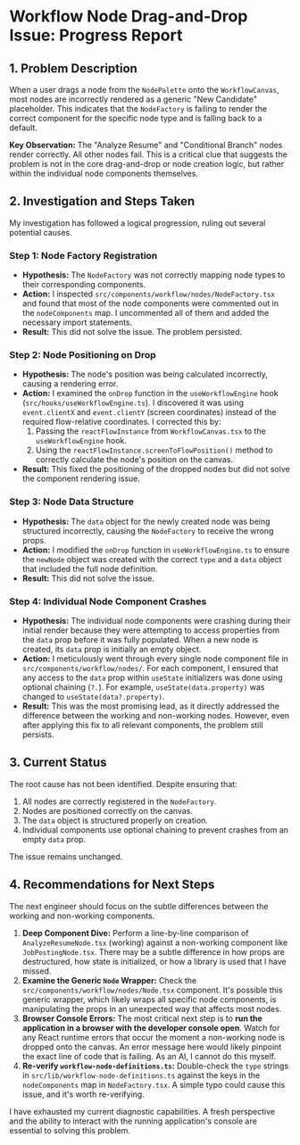 # Workflow Node Drag-and-Drop Issue: Progress Report

## 1. Problem Description

When a user drags a node from the `NodePalette` onto the `WorkflowCanvas`, most nodes are incorrectly rendered as a generic "New Candidate" placeholder. This indicates that the `NodeFactory` is failing to render the correct component for the specific node type and is falling back to a default.

**Key Observation:** The "Analyze Resume" and "Conditional Branch" nodes render correctly. All other nodes fail. This is a critical clue that suggests the problem is not in the core drag-and-drop or node creation logic, but rather within the individual node components themselves.

## 2. Investigation and Steps Taken

My investigation has followed a logical progression, ruling out several potential causes.

### Step 1: Node Factory Registration

*   **Hypothesis:** The `NodeFactory` was not correctly mapping node types to their corresponding components.
*   **Action:** I inspected `src/components/workflow/nodes/NodeFactory.tsx` and found that most of the node components were commented out in the `nodeComponents` map. I uncommented all of them and added the necessary import statements.
*   **Result:** This did not solve the issue. The problem persisted.

### Step 2: Node Positioning on Drop

*   **Hypothesis:** The node's position was being calculated incorrectly, causing a rendering error.
*   **Action:** I examined the `onDrop` function in the `useWorkflowEngine` hook (`src/hooks/useWorkflowEngine.ts`). I discovered it was using `event.clientX` and `event.clientY` (screen coordinates) instead of the required flow-relative coordinates. I corrected this by:
    1.  Passing the `reactFlowInstance` from `WorkflowCanvas.tsx` to the `useWorkflowEngine` hook.
    2.  Using the `reactFlowInstance.screenToFlowPosition()` method to correctly calculate the node's position on the canvas.
*   **Result:** This fixed the positioning of the dropped nodes but did not solve the component rendering issue.

### Step 3: Node Data Structure

*   **Hypothesis:** The `data` object for the newly created node was being structured incorrectly, causing the `NodeFactory` to receive the wrong props.
*   **Action:** I modified the `onDrop` function in `useWorkflowEngine.ts` to ensure the `newNode` object was created with the correct `type` and a `data` object that included the full node definition.
*   **Result:** This did not solve the issue.

### Step 4: Individual Node Component Crashes

*   **Hypothesis:** The individual node components were crashing during their initial render because they were attempting to access properties from the `data` prop before it was fully populated. When a new node is created, its `data` prop is initially an empty object.
*   **Action:** I meticulously went through every single node component file in `src/components/workflow/nodes/`. For each component, I ensured that any access to the `data` prop within `useState` initializers was done using optional chaining (`?.`). For example, `useState(data.property)` was changed to `useState(data?.property)`.
*   **Result:** This was the most promising lead, as it directly addressed the difference between the working and non-working nodes. However, even after applying this fix to all relevant components, the problem still persists.

## 3. Current Status

The root cause has not been identified. Despite ensuring that:
1.  All nodes are correctly registered in the `NodeFactory`.
2.  Nodes are positioned correctly on the canvas.
3.  The `data` object is structured properly on creation.
4.  Individual components use optional chaining to prevent crashes from an empty `data` prop.

The issue remains unchanged.

## 4. Recommendations for Next Steps

The next engineer should focus on the subtle differences between the working and non-working components.

1.  **Deep Component Dive:** Perform a line-by-line comparison of `AnalyzeResumeNode.tsx` (working) against a non-working component like `JobPostingNode.tsx`. There may be a subtle difference in how props are destructured, how state is initialized, or how a library is used that I have missed.
2.  **Examine the Generic `Node` Wrapper:** Check the `src/components/workflow/nodes/Node.tsx` component. It's possible this generic wrapper, which likely wraps all specific node components, is manipulating the props in an unexpected way that affects most nodes.
3.  **Browser Console Errors:** The most critical next step is to **run the application in a browser with the developer console open**. Watch for any React runtime errors that occur the moment a non-working node is dropped onto the canvas. An error message here would likely pinpoint the exact line of code that is failing. As an AI, I cannot do this myself.
4.  **Re-verify `workflow-node-definitions.ts`:** Double-check the `type` strings in `src/lib/workflow-node-definitions.ts` against the keys in the `nodeComponents` map in `NodeFactory.tsx`. A simple typo could cause this issue, and it's worth re-verifying.

I have exhausted my current diagnostic capabilities. A fresh perspective and the ability to interact with the running application's console are essential to solving this problem.
